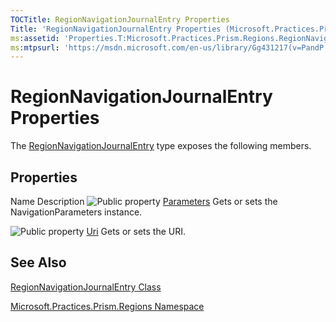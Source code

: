 ```yaml
---
TOCTitle: RegionNavigationJournalEntry Properties
Title: 'RegionNavigationJournalEntry Properties (Microsoft.Practices.Prism.Regions)'
ms:assetid: 'Properties.T:Microsoft.Practices.Prism.Regions.RegionNavigationJournalEntry'
ms:mtpsurl: 'https://msdn.microsoft.com/en-us/library/Gg431217(v=PandP.50)'
---
```


# RegionNavigationJournalEntry Properties


The [RegionNavigationJournalEntry](https://msdn.microsoft.com/en-us/library/microsoft.practices.prism.regions.regionnavigationjournalentry(v=pandp.50)) type exposes the following members.

## Properties

Name
Description
![](https://msdn.microsoft.com/en-us/Gg431217.pubproperty(en-us,PandP.50).gif "Public property")
[Parameters](https://msdn.microsoft.com/en-us/library/microsoft.practices.prism.regions.regionnavigationjournalentry.parameters(v=pandp.50))
Gets or sets the NavigationParameters instance.

![](https://msdn.microsoft.com/en-us/Gg431217.pubproperty(en-us,PandP.50).gif "Public property")
[Uri](https://msdn.microsoft.com/en-us/library/microsoft.practices.prism.regions.regionnavigationjournalentry.uri(v=pandp.50))
Gets or sets the URI.

## See Also

[RegionNavigationJournalEntry Class](https://msdn.microsoft.com/en-us/library/microsoft.practices.prism.regions.regionnavigationjournalentry(v=pandp.50))

[Microsoft.Practices.Prism.Regions Namespace](https://msdn.microsoft.com/en-us/library/microsoft.practices.prism.regions(v=pandp.50))
